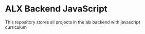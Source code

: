 # ALX Backend JavaScript

This repository stores all projects in the alx backend with javascript curriculum